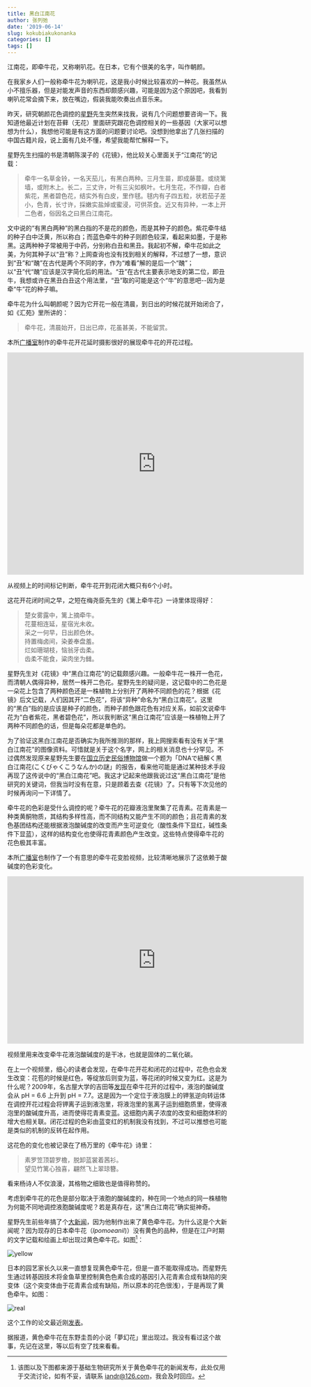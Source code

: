 ```yaml
---
title: 黑白江南花
author: 张列弛
date: '2019-06-14'
slug: kokubiakukonanka
categories: []
tags: []
---
```

江南花，即牵牛花，又称喇叭花。在日本，它有个很美的名字，叫作朝颜。  

在我家乡人们一般称牵牛花为喇叭花，这是我小时候比较喜欢的一种花。我虽然从小不擅乐器，但是对能发声音的东西却颇感兴趣，可能是因为这个原因吧，我看到喇叭花常会摘下来，放在嘴边，假装我能吹奏出点音乐来。 

昨天，研究朝颜花色调控的[星野](http://www.nibb.ac.jp/sections/evolutionary_biology_and_biodiversity/diversity/AssisProf/hoshino.html)先生突然来找我，说有几个问题想要咨询一下。我知道他最近计划在苔藓（无花）里面研究跟花色调控相关的一些基因（大家可以想想为什么），我想他可能是有这方面的问题要讨论吧。没想到他拿出了几张扫描的中国古籍片段，说上面有几处不懂，希望我能帮忙解释一下。   

星野先生扫描的书是清朝陈淏子的《花镜》，他比较关心里面关于“江南花”的记载：  

> 牵牛一名草金铃，一名天茄儿，有黑白两种。三月生苗，即成藤蔓。或绕篱墙，或附木上。长二，三丈许，叶有三尖如枫叶。七月生花，不作瓣，白者紫花，黑者碧色花，结实外有白皮，里作毬。毬内有子四五粒，状若茄子差小，色青，长寸许，採嫩实盐焯或蜜浸，可供茶食。近又有异种，一本上开二色者，俗因名之曰黑白江南花。  

文中说的“有黑白两种”的黑白指的不是花的颜色，而是其种子的颜色。紫花牵牛结的种子白中泛黄，所以称白；而蓝色牵牛的种子则颜色较深，看起来如墨，于是称黑。这两种种子常被用于中药，分别称白丑和黑丑。我起初不解，牵牛花如此之美，为何其种子以“丑”称？上网查询也没有找到相关的解释，不过想了一想，意识到“丑”和“醜”在古代是两个不同的字，作为“难看”解的是后一个“醜”；以“丑”代“醜”应该是汉字简化后的用法。“丑”在古代主要表示地支的第二位，即丑牛，我想或许在黑丑白丑这个用法里，“丑”取的可能是这个“牛”的意思吧--因为是牵“牛”花的种子嘛。   

牵牛花为什么叫朝颜呢？因为它开花一般在清晨，到日出的时候花就开始闭合了，如《汇苑》里所讲的：  

> 牵牛花，清晨始开，日出已瘁，花虽甚美，不能留赏。  

本所[广播室](http://www.nibb.ac.jp/sections/office_of_public_relations/pr/)制作的牵牛花开花延时摄影很好的展现牵牛花的开花过程。    

<iframe width="680" height="510" src="https://www.youtube.com/embed/qBP-5TrkUCY" frameborder="0" allow="accelerometer; autoplay; encrypted-media; gyroscope; picture-in-picture" allowfullscreen></iframe>  

从视频上的时间标记判断，牵牛花开到花闭大概只有6个小时。   

这花开花闭时间之早，之短在梅尧臣先生的《篱上牵牛花》一诗里体现得好：  

> 楚女雾露中，篱上摘牵牛。  
花蔓相连延，星宿光未收。  
采之一何早，日出颜色休。  
持置梅卤间，染姜奉盘羞。  
烂如珊瑚枝，恼翁牙齿柔。  
齿柔不能食，粱肉坐为雠。

星野先生对《花镜》中“黑白江南花”的记载颇感兴趣。一般牵牛花一株开一色花，而清朝人偶得异种，居然一株开二色花。星野先生的疑问是，这记载中的二色花是一朵花上包含了两种颜色还是一株植物上分别开了两种不同颜色的花？根据《花镜》后文记载，人们因其开“二色花”，将该“异种”命名为“黑白江南花”。这里的“黑白”指的是应该是种子的颜色，而种子颜色跟花色有对应关系，如前文说牵牛花为“白者紫花，黑者碧色花”，所以我判断这“黑白江南花”应该是一株植物上开了两种不同颜色的话，但是每朵花都是单色的。    

为了验证这黑白江南花是否确实为我所推测的那样，我上网搜索看有没有关于“黑白江南花”的图像资料。可惜就是关于这个名字，网上的相关消息也十分罕见。不过偶然发现原来星野先生要在[国立历史民俗博物馆](https://www.rekihaku.ac.jp/events/forum/index.html)做一个题为「DNAで紐解く黒白江南花(こくびゃくこうなんか)の謎」的报告，看来他可能是通过某种技术手段再现了这传说中的“黑白江南花”吧。我这才记起来他跟我说过这“黑白江南花”是他研究的关键词，但我当时没有在意，只是顾着去查《花镜》了。只有等下次见他的时候再询问一下详情了。  

牵牛花的色彩是受什么调控的呢？牵牛花的花瓣液泡里聚集了花青素。花青素是一种类黄酮物质，其结构多样性高，而不同结构又能产生不同的颜色；且花青素的发色基团结构还能根据液泡酸碱度的改变而产生可逆变化（酸性条件下显红，碱性条件下显蓝），这样的结构变化也使得花青素颜色产生改变。这些特点使得牵牛花的花色极其丰富。  

本所[广播室](http://www.nibb.ac.jp/sections/office_of_public_relations/pr/)也制作了一个有意思的牵牛花变脸视频，比较清晰地展示了这依赖于酸碱度的色彩变化。

<iframe width="680" height="384" src="https://www.youtube.com/embed/dwqfu5ys6IM" frameborder="0" allow="accelerometer; autoplay; encrypted-media; gyroscope; picture-in-picture" allowfullscreen></iframe>  

视频里用来改变牵牛花液泡酸碱度的是干冰，也就是固体的二氧化碳。  

在上一个视频里，细心的读者会发现，在牵牛花开花和闭花的过程中，花色也会发生改变：花苞的时候是红色，等绽放后则变为蓝，等花闭的时候又变为红。这是为什么呢？2009年，名古屋大学的吉田等[发现](https://www.jstage.jst.go.jp/article/pjab/85/6/85_6_187/_article/-char/ja/)在牵牛花开的过程中，液泡的酸碱度会从 pH = 6.6 上升到 pH = 7.7。这是因为一个定位于液泡膜上的钾氢逆向转运体在调控开花过程会将钾离子运到液泡里，将液泡里的氢离子运到细胞质里，使得液泡里的酸碱度升高，进而使得花青素变蓝。这细胞内离子浓度的改变和细胞体积的增大也相关联。闭花过程的色彩由蓝变红的机制我没有找到，不过可以推想也可能是类似的机制的反转在起作用。  

这花色的变化也被记录在了杨万里的《牵牛花》诗里： 

> 素罗笠顶碧罗檐，脱卸蓝裳着茜衫。  
望见竹篱心独喜，翩然飞上翠琼簪。  

看来杨诗人不仅浪漫，其格物之细致也是值得称赞的。

考虑到牵牛花的花色是部分取决于液胞的酸碱度的，种在同一个地点的同一株植物为何能不同地调控液胞酸碱度呢？若是真存在，这“黑白江南花”确实挺神奇。   

星野先生前些年搞了个[大新闻](http://www.nibb.ac.jp/press/2014/10/10.html)，因为他制作出来了黄色牵牛花。为什么这是个大新闻呢？因为现存的日本牵牛花（*Ipomoeanil*)）没有黄色的品种，但是在江户时期的文字记载和绘画上却出现过黄色牵牛花。如图[^laiyuan]：  

![yellow](http://www.nibb.ac.jp/pressroom/news/images/141010/fig1.jpg)

日本的园艺家长久以来一直想复现黄色牵牛花，但是一直不能取得成功。而星野先生通过转基因技术将金鱼草里控制黄色色素合成的基因引入花青素合成有缺陷的突变体（这个突变体由于花青素合成有缺陷，所以原本的花色很浅），于是再现了黄色牵牛。如图：  

![real](http://www.nibb.ac.jp/pressroom/news/images/141010/yellow-3.jpg)  

这个工作的论文最近刚[发表](https://academic.oup.com/pcp/advance-article/doi/10.1093/pcp/pcz101/5499181)。    

据报道，黄色牵牛花在东野圭吾的小说「夢幻花」里出现过。我没有看过这个故事，先记在这里，等以后有空了找来看看。


[^laiyuan]:该图以及下图都来源于基础生物研究所关于黄色牵牛花的新闻发布，此处仅用于交流讨论，如有不妥，请联系 iandr@126.com，我会及时回应。 











